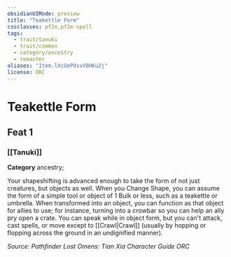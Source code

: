 ```yaml
---
obsidianUIMode: preview
title: "Teakettle Form"
cssclasses: pf2e,pf2e-spell
tags:
  - trait/tanuki
  - trait/common
  - category/ancestry
  - remaster
aliases: "Item.lXcUePdsvV0HKu2j"
license: ORC
---
```

# Teakettle Form
## Feat 1
### [[Tanuki]]

**Category** ancestry; 




Your shapeshifting is advanced enough to take the form of not just creatures, but objects as well. When you Change Shape, you can assume the form of a simple tool or object of 1 Bulk or less, such as a teakettle or umbrella. When transformed into an object, you can function as that object for allies to use; for instance, turning into a crowbar so you can help an ally pry open a crate. You can speak while in object form, but you can't attack, cast spells, or move except to [[Crawl|Crawl]] (usually by hopping or flopping across the ground in an undignified manner).

*Source: Pathfinder Lost Omens: Tian Xia Character Guide*
*ORC*